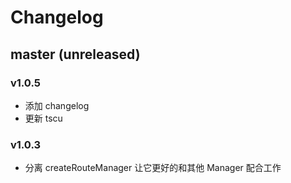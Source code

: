 # Changelog

## master (unreleased)

### v1.0.5

- 添加 changelog
- 更新 tscu

### v1.0.3

- 分离 createRouteManager 让它更好的和其他 Manager 配合工作
